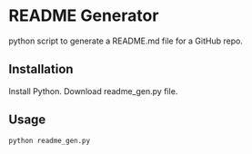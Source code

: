 # README Generator
python script to generate a README.md file for a GitHub repo.
## Installation
Install Python.
Download readme_gen.py file.
## Usage
```python readme_gen.py```